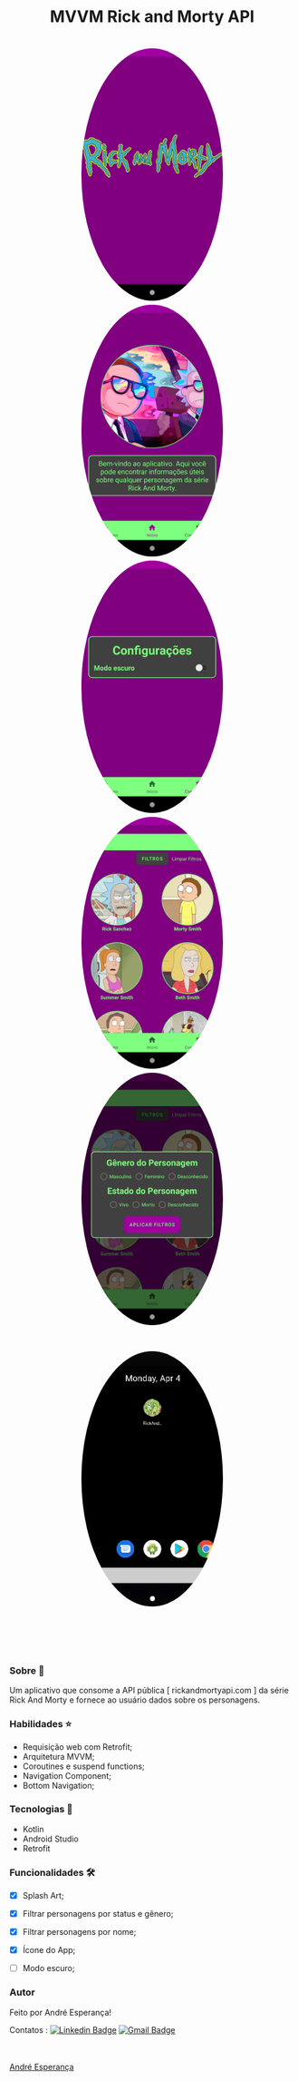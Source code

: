 <h1 align="center">MVVM Rick and Morty API</h1>


<h1 align="center">
  <img style="border-radius: 50%;" src="./assets/splash1.png" width="250px;" alt=""/>
  <img style="border-radius: 50%;" src="./assets/home1.png" width="250px;" alt=""/>
  <img style="border-radius: 50%;" src="./assets/configurações1.png" width="250px;" alt=""/>
  <img style="border-radius: 50%;" src="./assets/personagens1.png" width="250px;" alt=""/>
  <img style="border-radius: 50%;" src="./assets/filtros1.png" width="250px;" alt=""/>
  </h1>
  
  <h1 align="center">
   <img style="border-radius: 50%;" src="./assets/rickandmortyGif1.gif" width="250px;" alt=""/>
  </h1>


<h1 align="center">
   <img style="border-radius: 50%;" src="./assets/gifGame.gif" width="250px;" alt=""/>
</h1>


### Sobre :book: 
 Um aplicativo que consome a API pública  [ rickandmortyapi.com ] da série Rick And Morty e fornece ao usuário dados sobre os personagens.
 
### Habilidades :star:
- Requisição web com Retrofit;
- Arquitetura MVVM;
- Coroutines e suspend functions;
- Navigation Component;
- Bottom Navigation;

### Tecnologias :rocket:

 - Kotlin 
 - Android Studio
 - Retrofit
 
### Funcionalidades 🛠

- [x] Splash Art;
- [x] Filtrar personagens por status e gênero;
- [x] Filtrar personagens por nome;
- [x] Ícone do App;
- [ ] Modo escuro;


### Autor


Feito por André Esperança!

Contatos :
[![Linkedin Badge](https://img.shields.io/badge/-André-blue?style=flat-square&logo=Linkedin&logoColor=white&link=https://www.linkedin.com/in/andr%C3%A9-esperan%C3%A7a-34021a235/)](https://www.linkedin.com/in/andr%C3%A9-esperan%C3%A7a-34021a235/) 
[![Gmail Badge](https://img.shields.io/badge/-andreesperanca2010.com-c14438?style=flat-square&logo=Gmail&logoColor=white&link=mailto:andreesperanca2010@gmail.com)](mailto:andreesperanca2010@gmail.com)

<a href="https://github.com/andreesperanca">
 <br /> 
 <img style="border-radius: 50%;" src="https://avatars.githubusercontent.com/andreesperanca" width="100px;" alt=""/>
 <br />
  <a href="https://github.com/andreesperanca" title="">André Esperança</a>
 

